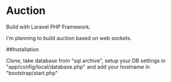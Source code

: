 # Auction

Build with Laravel PHP Framework.

I'm planning to build auction based on web sockets.

##Installation

Clone, take database from "sql archive", setup your DB settings in "app/config/local/database.php" and add your hostname in "bootstrap/start.php"

